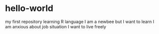 # hello-world
my first repository learning R language 
I am a newbee but I want to learn 
I am anxious about job situation 
I want to live freely
